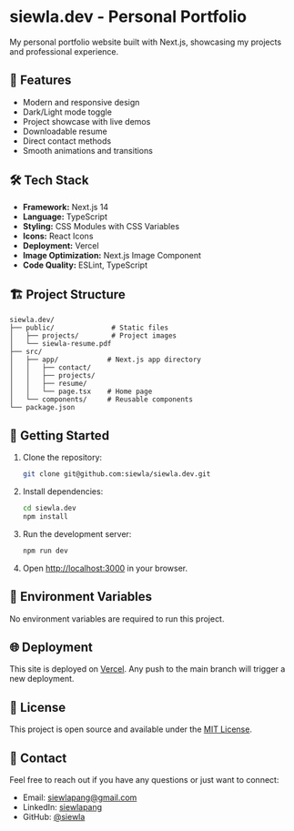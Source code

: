 # siewla.dev - Personal Portfolio

My personal portfolio website built with Next.js, showcasing my projects and professional experience.

## 🚀 Features

- Modern and responsive design
- Dark/Light mode toggle
- Project showcase with live demos
- Downloadable resume
- Direct contact methods
- Smooth animations and transitions

## 🛠️ Tech Stack

- **Framework:** Next.js 14
- **Language:** TypeScript
- **Styling:** CSS Modules with CSS Variables
- **Icons:** React Icons
- **Deployment:** Vercel
- **Image Optimization:** Next.js Image Component
- **Code Quality:** ESLint, TypeScript

## 🏗️ Project Structure

```
siewla.dev/
├── public/              # Static files
│   ├── projects/        # Project images
│   └── siewla-resume.pdf
├── src/
│   ├── app/            # Next.js app directory
│   │   ├── contact/
│   │   ├── projects/
│   │   ├── resume/
│   │   └── page.tsx    # Home page
│   └── components/     # Reusable components
└── package.json
```

## 🚀 Getting Started

1. Clone the repository:
   ```bash
   git clone git@github.com:siewla/siewla.dev.git
   ```

2. Install dependencies:
   ```bash
   cd siewla.dev
   npm install
   ```

3. Run the development server:
   ```bash
   npm run dev
   ```

4. Open [http://localhost:3000](http://localhost:3000) in your browser.

## 📝 Environment Variables

No environment variables are required to run this project.

## 🌐 Deployment

This site is deployed on [Vercel](https://vercel.com). Any push to the main branch will trigger a new deployment.

## 📄 License

This project is open source and available under the [MIT License](LICENSE).

## 📧 Contact

Feel free to reach out if you have any questions or just want to connect:

- Email: siewlapang@gmail.com
- LinkedIn: [siewlapang](https://www.linkedin.com/in/siewlapang/)
- GitHub: [@siewla](https://github.com/siewla)
